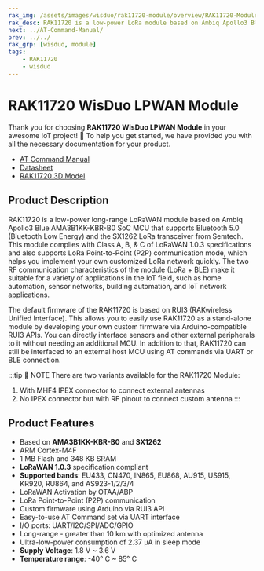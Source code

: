 ```yaml
---
rak_img: /assets/images/wisduo/rak11720-module/overview/RAK11720-Module.png
rak_desc: RAK11720 is a low-power LoRa module based on Ambiq Apollo3 Blue AMA3B1KK-KBR-B0 SoC MCU that supports Bluetooth 5.0 (Bluetooth Low Energy) and the newest SX1262 LoRa transceiver from Semtech. RAK11720 firmware is based on RUI3.
next: ../AT-Command-Manual/
prev: ../../
rak_grp: [wisduo, module]
tags:
    - RAK11720
    - wisduo
---
```


# RAK11720 WisDuo LPWAN Module

Thank you for choosing **RAK11720 WisDuo LPWAN Module** in your awesome IoT project! 🎉 To help you get started, we have provided you with all the necessary documentation for your product.

* [AT Command Manual](../AT-Command-Manual/)
* [Datasheet](../Datasheet/)
* [RAK11720 3D Model](https://downloads.rakwireless.com/3D_File/WisDuo/3D_RAK11720.stp)

## Product Description

RAK11720 is a low-power long-range LoRaWAN module based on Ambiq Apollo3 Blue AMA3B1KK-KBR-B0 SoC MCU that supports Bluetooth 5.0 (Bluetooth Low Energy) and the SX1262 LoRa transceiver from Semtech. This module complies with Class A, B, & C of LoRaWAN 1.0.3 specifications and also supports LoRa Point-to-Point (P2P) communication mode, which helps you implement your own customized LoRa network quickly. The two RF communication characteristics of the module (LoRa + BLE) make it suitable for a variety of applications in the IoT field, such as home automation, sensor networks, building automation, and IoT network applications.

The default firmware of the RAK11720 is based on RUI3 (RAKwireless Unified Interface). This allows you to easily use RAK11720 as a stand-alone module by developing your own custom firmware via Arduino-compatible RUI3 APIs. You can directly interface sensors and other external peripherals to it without needing an additional MCU. In addition to that, RAK11720 can still be interfaced to an external host MCU using AT commands via UART or BLE connection.

:::tip 📝 NOTE
There are two variants available for the RAK11720 Module:
1. With MHF4 IPEX connector to connect external antennas
2. No IPEX connector but with RF pinout to connect custom antenna
:::

## Product Features

- Based on **AMA3B1KK-KBR-B0** and **SX1262**
- ARM Cortex-M4F
- 1&nbsp;MB Flash and 348&nbsp;KB SRAM
- **LoRaWAN 1.0.3** specification compliant
- **Supported bands**: EU433, CN470, IN865, EU868, AU915, US915, KR920, RU864, and AS923-1/2/3/4
- LoRaWAN Activation by OTAA/ABP
- LoRa Point-to-Point (P2P) communication
- Custom firmware using Arduino via RUI3 API
- Easy-to-use AT Command set via UART interface
- I/O ports: UART/I2C/SPI/ADC/GPIO
- Long-range - greater than 10&nbsp;km with optimized antenna
- Ultra-low-power consumption of 2.37&nbsp;μA in sleep mode
- **Supply Voltage**: 1.8&nbsp;V ~ 3.6&nbsp;V
- **Temperature range**: -40°&nbsp;C ~ 85°&nbsp;C

